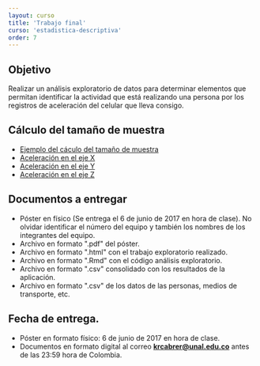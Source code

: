 ```yaml
---
layout: curso
title: 'Trabajo final'
curso: 'estadistica-descriptiva'
order: 7
---
```



## Objetivo

Realizar un análisis exploratorio de datos para determinar elementos
que permitan identificar la actividad que está realizando una persona
por los registros de aceleración del celular que lleva consigo.



## Cálculo del tamaño de muestra

- [Ejemplo del cáculo del tamaño de muestra](./guiones/02_caracteristicas.html)
- [Aceleración en el eje X](./basesdedatos/coordenadaX.csv)
- [Aceleración en el eje Y](./basesdedatos/coordenadaY.csv)
- [Aceleración en el eje Z](./basesdedatos/coordenadaZ.csv)


## Documentos a entregar

 - Póster en físico (Se entrega el 6 de junio de 2017 en hora de clase).
   No olvidar identificar el número del equipo y también los nombres
   de los integrantes del equipo.
 - Archivo en formato ".pdf" del póster.
 - Archivo en formato ".html" con el trabajo exploratorio realizado.
 - Archivo en formato ".Rmd" con el código análisis exploratorio.
 - Archivo en formato ".csv" consolidado con los resultados de la aplicación.
 - Archivo en formato ".csv" de los datos de las personas, medios de transporte, etc.

## Fecha de entrega.
  - Póster en formato físico: 6 de junio de 2017 en hora de clase.
  - Documentos en formato digital al correo **krcabrer@unal.edu.co** antes
    de las 23:59 hora de Colombia.
